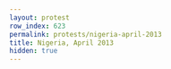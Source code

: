 ```yaml
---
layout: protest
row_index: 623
permalink: protests/nigeria-april-2013
title: Nigeria, April 2013
hidden: true
---
```

